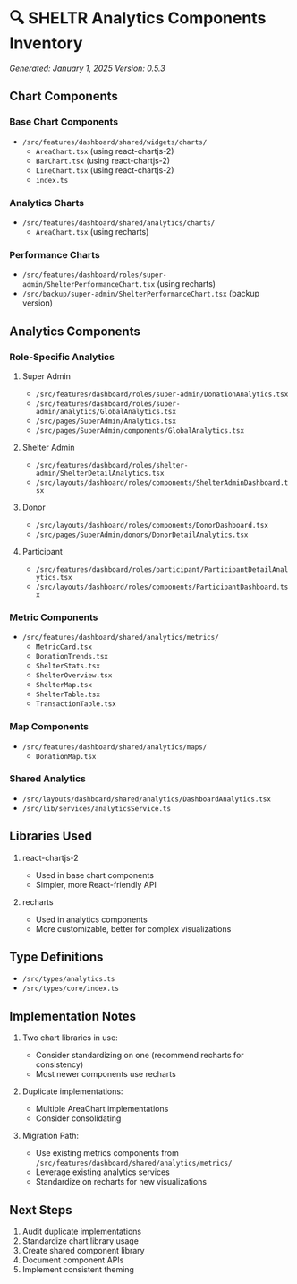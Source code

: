 # 🔍 SHELTR Analytics Components Inventory
*Generated: January 1, 2025*
*Version: 0.5.3*

## Chart Components

### Base Chart Components
- `/src/features/dashboard/shared/widgets/charts/`
  - `AreaChart.tsx` (using react-chartjs-2)
  - `BarChart.tsx` (using react-chartjs-2)
  - `LineChart.tsx` (using react-chartjs-2)
  - `index.ts`

### Analytics Charts
- `/src/features/dashboard/shared/analytics/charts/`
  - `AreaChart.tsx` (using recharts)

### Performance Charts
- `/src/features/dashboard/roles/super-admin/ShelterPerformanceChart.tsx` (using recharts)
- `/src/backup/super-admin/ShelterPerformanceChart.tsx` (backup version)

## Analytics Components

### Role-Specific Analytics
1. Super Admin
   - `/src/features/dashboard/roles/super-admin/DonationAnalytics.tsx`
   - `/src/features/dashboard/roles/super-admin/analytics/GlobalAnalytics.tsx`
   - `/src/pages/SuperAdmin/Analytics.tsx`
   - `/src/pages/SuperAdmin/components/GlobalAnalytics.tsx`

2. Shelter Admin
   - `/src/features/dashboard/roles/shelter-admin/ShelterDetailAnalytics.tsx`
   - `/src/layouts/dashboard/roles/components/ShelterAdminDashboard.tsx`

3. Donor
   - `/src/layouts/dashboard/roles/components/DonorDashboard.tsx`
   - `/src/pages/SuperAdmin/donors/DonorDetailAnalytics.tsx`

4. Participant
   - `/src/features/dashboard/roles/participant/ParticipantDetailAnalytics.tsx`
   - `/src/layouts/dashboard/roles/components/ParticipantDashboard.tsx`

### Metric Components
- `/src/features/dashboard/shared/analytics/metrics/`
  - `MetricCard.tsx`
  - `DonationTrends.tsx`
  - `ShelterStats.tsx`
  - `ShelterOverview.tsx`
  - `ShelterMap.tsx`
  - `ShelterTable.tsx`
  - `TransactionTable.tsx`

### Map Components
- `/src/features/dashboard/shared/analytics/maps/`
  - `DonationMap.tsx`

### Shared Analytics
- `/src/layouts/dashboard/shared/analytics/DashboardAnalytics.tsx`
- `/src/lib/services/analyticsService.ts`

## Libraries Used
1. react-chartjs-2
   - Used in base chart components
   - Simpler, more React-friendly API

2. recharts
   - Used in analytics components
   - More customizable, better for complex visualizations

## Type Definitions
- `/src/types/analytics.ts`
- `/src/types/core/index.ts`

## Implementation Notes
1. Two chart libraries in use:
   - Consider standardizing on one (recommend recharts for consistency)
   - Most newer components use recharts

2. Duplicate implementations:
   - Multiple AreaChart implementations
   - Consider consolidating

3. Migration Path:
   - Use existing metrics components from `/src/features/dashboard/shared/analytics/metrics/`
   - Leverage existing analytics services
   - Standardize on recharts for new visualizations

## Next Steps
1. Audit duplicate implementations
2. Standardize chart library usage
3. Create shared component library
4. Document component APIs
5. Implement consistent theming 